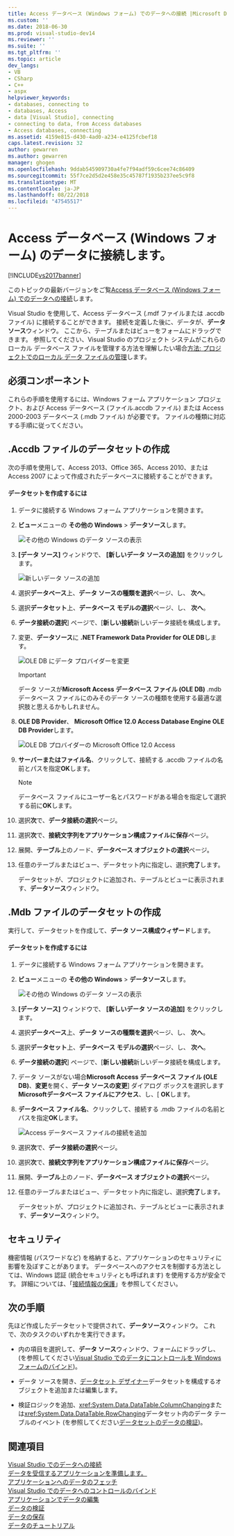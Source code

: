 ```yaml
---
title: Access データベース (Windows フォーム) でのデータへの接続 |Microsoft Docs
ms.custom: ''
ms.date: 2018-06-30
ms.prod: visual-studio-dev14
ms.reviewer: ''
ms.suite: ''
ms.tgt_pltfrm: ''
ms.topic: article
dev_langs:
- VB
- CSharp
- C++
- aspx
helpviewer_keywords:
- databases, connecting to
- databases, Access
- data [Visual Studio], connecting
- connecting to data, from Access databases
- Access databases, connecting
ms.assetid: 4159e815-d430-4ad0-a234-e4125fcbef18
caps.latest.revision: 32
author: gewarren
ms.author: gewarren
manager: ghogen
ms.openlocfilehash: 9ddab545909730a4fe7f94adf59c6cee74c86409
ms.sourcegitcommit: 55f7ce2d5d2e458e35c45787f1935b237ee5c9f8
ms.translationtype: MT
ms.contentlocale: ja-JP
ms.lasthandoff: 08/22/2018
ms.locfileid: "47545517"
---
```

# <a name="connect-to-data-in-an-access-database-windows-forms"></a>Access データベース (Windows フォーム) のデータに接続します。
[!INCLUDE[vs2017banner](../includes/vs2017banner.md)]

このトピックの最新バージョンをご覧[Access データベース (Windows フォーム) でのデータへの接続](https://docs.microsoft.com/visualstudio/data-tools/connect-to-data-in-an-access-database-windows-forms)します。  
  
  
Visual Studio を使用して、Access データベース (.mdf ファイルまたは .accdb ファイル) に接続することができます。 接続を定義した後に、データが、**データソース**ウィンドウ。 ここから、テーブルまたはビューをフォームにドラッグできます。 参照してください、Visual Studio のプロジェクト システムがこれらのローカル データベース ファイルを管理する方法を理解したい場合[方法: プロジェクトでのローカル データ ファイルの管理](../data-tools/how-to-manage-local-data-files-in-your-project.md)します。  
  
## <a name="prerequisites"></a>必須コンポーネント  
 これらの手順を使用するには、Windows フォーム アプリケーション プロジェクト、および Access データベース (ファイル.accdb ファイル) または Access 2000-2003 データベース (.mdb ファイル) が必要です。 ファイルの種類に対応する手順に従ってください。  
  
## <a name="creating-the-dataset-for-an-accdb-file"></a>.Accdb ファイルのデータセットの作成  
 次の手順を使用して、Access 2013、Office 365、Access 2010、または Access 2007 によって作成されたデータベースに接続することができます。  
  
#### <a name="to-create-the-dataset"></a>データセットを作成するには  
  
1.  データに接続する Windows フォーム アプリケーションを開きます。  
  
2.  **ビュー**メニューの **その他の Windows** > **データソース**します。  
  
     ![その他の Windows のデータ ソースの表示](../data-tools/media/viewdatasources.png "ViewDataSources")  
  
3.  **[データ ソース]** ウィンドウで、 **[新しいデータ ソースの追加]** をクリックします。  
  
     ![新しいデータ ソースの追加](../data-tools/media/dataaddnewdatasource.png "dataAddNewDataSource")  
  
4.  選択**データベース**上、**データ ソースの種類を選択**ページ、し、 **次へ**。  
  
5.  選択**データセット**上、**データベース モデルの選択**ページ、し、 **次へ**。  
  
6.  **データ接続の選択**] ページで、[**新しい接続**新しいデータ接続を構成します。  
  
7.  変更、**データソース**に **.NET Framework Data Provider for OLE DB**します。  
  
     ![OLE DB にデータ プロバイダーを変更](../data-tools/media/datachangedatasourceoledb.png "dataChangeDataSourceOLEDB")  
  
    > [!IMPORTANT]
    >  データ ソースが**Microsoft Access データベース ファイル (OLE DB)** .mdb データベース ファイルにのみそのデータ ソースの種類を使用する最適な選択肢と思えるかもしれません。  
  
8.  **OLE DB Provider**、 **Microsoft Office 12.0 Access Database Engine OLE DB Provider**します。  
  
     ![OLE DB プロバイダーの Microsoft Office 12.0 Access](../data-tools/media/dataoledbprovideroffice12access.png "dataOLEDBProviderOffice12Access")  
  
9. **サーバーまたはファイル名**、クリックして、接続する .accdb ファイルの名前とパスを指定**OK**します。  
  
    > [!NOTE]
    >  データベース ファイルにユーザー名とパスワードがある場合を指定して選択する前に**OK**します。  
  
10. 選択**次**で、**データ接続の選択**ページ。  
  
11. 選択**次**で、**接続文字列をアプリケーション構成ファイルに保存**ページ。  
  
12. 展開、**テーブル**上のノード、**データベース オブジェクトの選択**ページ。  
  
13. 任意のテーブルまたはビュー、データセット内に指定し、選択**完了**します。  
  
     データセットが、プロジェクトに追加され、テーブルとビューに表示されます、**データソース**ウィンドウ。  
  
## <a name="creating-the-dataset-for-an-mdb-file"></a>.Mdb ファイルのデータセットの作成  
 実行して、データセットを作成して、**データ ソース構成ウィザード**します。  
  
#### <a name="to-create-the-dataset"></a>データセットを作成するには  
  
1.  データに接続する Windows フォーム アプリケーションを開きます。  
  
2.  **ビュー**メニューの **その他の Windows** > **データソース**します。  
  
     ![その他の Windows のデータ ソースの表示](../data-tools/media/viewdatasources.png "ViewDataSources")  
  
3.  **[データ ソース]** ウィンドウで、 **[新しいデータ ソースの追加]** をクリックします。  
  
4.  選択**データベース**上、**データ ソースの種類を選択**ページ、し、 **次へ**。  
  
5.  選択**データセット**上、**データベース モデルの選択**ページ、し、 **次へ**。  
  
6.  **データ接続の選択**] ページで、[**新しい接続**新しいデータ接続を構成します。  
  
7.  データ ソースがない場合**Microsoft Access データベース ファイル (OLE DB)**、**変更**を開く、**データ ソースの変更**] ダイアログ ボックスを選択します**Microsoftデータベース ファイルにアクセス**、し、[ **OK**します。  
  
8.  **データベース ファイル名**、クリックして、接続する .mdb ファイルの名前とパスを指定**OK**します。  
  
     ![Access データベース ファイルの接続を追加](../data-tools/media/dataaddconnectionaccessmdb.png "dataAddConnectionAccessMDB")  
  
9. 選択**次**で、**データ接続の選択**ページ。  
  
10. 選択**次**で、**接続文字列をアプリケーション構成ファイルに保存**ページ。  
  
11. 展開、**テーブル**上のノード、**データベース オブジェクトの選択**ページ。  
  
12. 任意のテーブルまたはビュー、データセット内に指定し、選択**完了**します。  
  
     データセットが、プロジェクトに追加され、テーブルとビューに表示されます、**データソース**ウィンドウ。  
  
## <a name="security"></a>セキュリティ  
 機密情報 (パスワードなど) を格納すると、アプリケーションのセキュリティに影響を及ぼすことがあります。 データベースへのアクセスを制御する方法としては、Windows 認証 (統合セキュリティとも呼ばれます) を使用する方が安全です。 詳細については、「[接続情報の保護](http://msdn.microsoft.com/library/1471f580-bcd4-4046-bdaf-d2541ecda2f4)」を参照してください。  
  
## <a name="next-steps"></a>次の手順  
 先ほど作成したデータセットで提供されて、**データソース**ウィンドウ。 これで、次のタスクのいずれかを実行できます。  
  
-   内の項目を選択して、**データ ソース**ウィンドウ、フォームにドラッグし、(を参照してください[Visual Studio でのデータにコントロールを Windows フォームのバインド](../data-tools/bind-windows-forms-controls-to-data-in-visual-studio.md))。  
  
-   データ ソースを開き、[データセット デザイナー](../data-tools/creating-and-editing-typed-datasets.md)データセットを構成するオブジェクトを追加または編集します。  
  
-   検証ロジックを追加、<xref:System.Data.DataTable.ColumnChanging>または<xref:System.Data.DataTable.RowChanging>データセット内のデータ テーブルのイベント (を参照してください[データセットのデータの検証](../data-tools/validate-data-in-datasets.md))。  
  
## <a name="see-also"></a>関連項目  
 [Visual Studio でのデータへの接続](../data-tools/connecting-to-data-in-visual-studio.md)   
 [データを受信するアプリケーションを準備します。](http://msdn.microsoft.com/library/c17bdb7e-c234-4f2f-9582-5e55c27356ad)   
 [アプリケーションへのデータのフェッチ](../data-tools/fetching-data-into-your-application.md)   
 [Visual Studio でのデータへのコントロールのバインド](../data-tools/bind-controls-to-data-in-visual-studio.md)   
 [アプリケーションでデータの編集](../data-tools/editing-data-in-your-application.md)   
 [データの検証](http://msdn.microsoft.com/library/b3a9ee4e-5d4d-4411-9c56-c811f2b4ee7e)   
 [データの保存](../data-tools/saving-data.md)   
 [データのチュートリアル](http://msdn.microsoft.com/library/15a88fb8-3bee-4962-914d-7a1f8bd40ec4)

